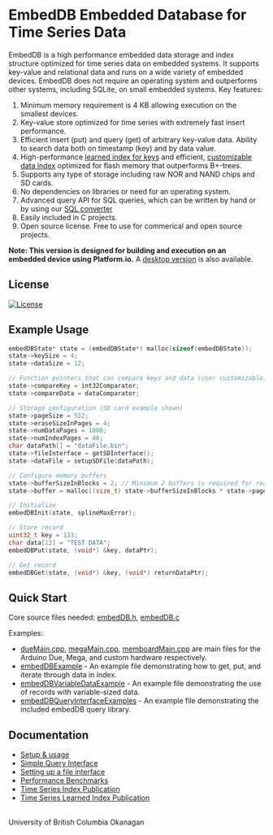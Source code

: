 # EmbedDB Embedded Database for Time Series Data

EmbedDB is a high performance embedded data storage and index structure optimized for time series data on embedded systems. It supports key-value and relational data and runs on a wide variety of embedded devices. EmbedDB does not require an operating system and outperforms other systems, including SQLite, on small embedded systems. Key features:

1. Minimum memory requirement is 4 KB allowing execution on the smallest devices.
2. Key-value store optimized for time series with extremely fast insert performance.
3. Efficient insert (put) and query (get) of arbitrary key-value data. Ability to search data both on timestamp (key) and by data value.
4. High-performance [learned index for keys](https://arxiv.org/abs/2302.03085) and efficient, [customizable data index](docs/SBITS_time_series_index.pdf) optimized for flash memory that outperforms B+-trees.
5. Supports any type of storage including raw NOR and NAND chips and SD cards.
6. No dependencies on libraries or need for an operating system.
7. Advanced query API for SQL queries, which can be written by hand or by using our [SQL converter](https://github.com/ubco-db/EmbedDB-SQL)
8. Easily included in C projects.
9. Open source license. Free to use for commerical and open source projects.

**Note: This version is designed for building and execution on an embedded device using Platform.io.** A [desktop version](https://github.com/ubco-db/EmbedDB-Desktop) is also available.

## License

[![License](https://img.shields.io/badge/License-BSD%203--Clause-blue.svg)](https://opensource.org/licenses/BSD-3-Clause)

## Example Usage

```c
embedDBState* state = (embedDBState*) malloc(sizeof(embedDBState));
state->keySize = 4;  
state->dataSize = 12;

// Function pointers that can compare keys and data (user customizable)
state->compareKey = int32Comparator;
state->compareData = dataComparator;

// Storage configuration (SD card example shown)
state->pageSize = 512;
state->eraseSizeInPages = 4;
state->numDataPages = 1000;
state->numIndexPages = 48;
char dataPath[] = "dataFile.bin";
state->fileInterface = getSDInterface();
state->dataFile = setupSDFile(dataPath);

// Configure memory buffers
state->bufferSizeInBlocks = 2; // Minimum 2 buffers is required for read/write operations
state->buffer = malloc((size_t) state->bufferSizeInBlocks * state->pageSize);

// Initialize
embedDBInit(state, splineMaxError);

// Store record
uint32_t key = 123;
char data[12] = "TEST DATA";
embedDBPut(state, (void*) &key, dataPtr);

// Get record
embedDBGet(state, (void*) &key, (void*) returnDataPtr);
```

## Quick Start

Core source files needed: [embedDB.h](src/embedDB/embedDB.h), [embedDB.c](src/embedDB/embedDB.c)

Examples:
-  [dueMain.cpp](src/dueMain.cpp), [megaMain.cpp](src/megaMain.cpp), [memboardMain.cpp](src/memBoardMain.cpp) are main files for the Arduino Due, Mega, and custom hardware respectively.
-  [embedDBExample](src/embedDBExample.h) - An example file demonstrating how to get, put, and iterate through data in index. 
-  [embedDBVariableDataExample](src/embedDBVariableDataExample.h) - An example file demonstrating the use of records with variable-sized data. 
-  [embedDBQueryInterfaceExamples](src/advancedQueryInterfaceExample.h) - An example file demonstrating the included embedDB query library. 

## Documentation

- [Setup & usage](docs/usageInfo.md)
- [Simple Query Interface](docs/advancedQueries.md)
- [Setting up a file interface](docs/fileInterface.md)
- [Performance Benchmarks](benchmarks/README.md)
- [Time Series Index Publication](docs/SBITS_time_series_index.pdf) 
- [Time Series Learned Index Publication](https://arxiv.org/abs/2302.03085)
<!-- TODO: EmbedDB publication -->
  
<br>University of British Columbia Okanagan
